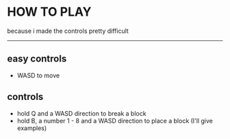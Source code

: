 # HOW TO PLAY
because i made the controls pretty difficult

--------------------------------------------------------------------------------------------------------

## easy controls
- WASD to move

## controls
- hold Q and a WASD direction to break a block
- hold B, a number 1 - 8 and a WASD direction to place a block (I'll give examples)


